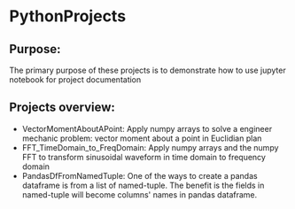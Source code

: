# PythonProjects
## Purpose:
The primary purpose of these projects is to demonstrate how to use jupyter notebook for project documentation
## Projects overview:
- VectorMomentAboutAPoint: Apply numpy arrays to solve a engineer mechanic problem: vector moment about a point in Euclidian plan
- FFT_TimeDomain_to_FreqDomain: Apply numpy arrays and the numpy FFT to transform sinusoidal waveform in time domain to frequency domain
- PandasDfFromNamedTuple: One of the ways to create a pandas dataframe is from a list of named-tuple. The benefit is the fields in named-tuple will become columns' names in pandas dataframe. 

